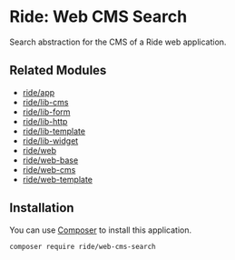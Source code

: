 # Ride: Web CMS Search

Search abstraction for the CMS of a Ride web application.

## Related Modules

- [ride/app](https://github.com/all-ride/ride-app)
- [ride/lib-cms](https://github.com/all-ride/ride-lib-cms)
- [ride/lib-form](https://github.com/all-ride/ride-lib-form)
- [ride/lib-http](https://github.com/all-ride/ride-lib-http)
- [ride/lib-template](https://github.com/all-ride/ride-lib-template)
- [ride/lib-widget](https://github.com/all-ride/ride-lib-widget)
- [ride/web](https://github.com/all-ride/ride-web)
- [ride/web-base](https://github.com/all-ride/ride-web-base)
- [ride/web-cms](https://github.com/all-ride/ride-web-cms)
- [ride/web-template](https://github.com/all-ride/ride-web-template)

## Installation

You can use [Composer](http://getcomposer.org) to install this application.

```
composer require ride/web-cms-search
```


